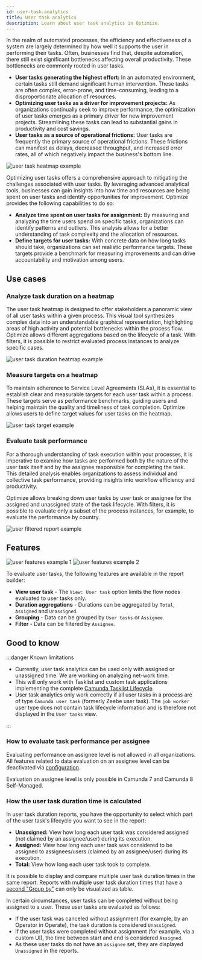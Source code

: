 ```yaml
---
id: user-task-analytics
title: User task analytics
description: Learn about user task analytics in Optimize.
---
```


In the realm of automated processes, the efficiency and effectiveness of a system are largely determined by how well it supports the user in performing their tasks. Often, businesses find that, despite automation, there still exist significant bottlenecks affecting overall productivity. These bottlenecks are commonly rooted in user tasks.

- **User tasks generating the highest effort:** In an automated environment, certain tasks still demand significant human intervention. These tasks are often complex, error-prone, and time-consuming, leading to a disproportionate allocation of resources.
- **Optimizing user tasks as a driver for improvement projects:** As organizations continually seek to improve performance, the optimization of user tasks emerges as a primary driver for new improvement projects. Streamlining these tasks can lead to substantial gains in productivity and cost savings.
- **User tasks as a source of operational frictions:** User tasks are frequently the primary source of operational frictions. These frictions can manifest as delays, decreased throughput, and increased error rates, all of which negatively impact the business's bottom line.

![user task heatmap example](./img/userTask_heatMap.png)

Optimizing user tasks offers a comprehensive approach to mitigating the challenges associated with user tasks. By leveraging advanced analytical tools, businesses can gain insights into how time and resources are being spent on user tasks and identify opportunities for improvement. Optimize provides the following capabilities to do so:

- **Analyze time spent on user tasks for assignment:** By measuring and analyzing the time users spend on specific tasks, organizations can identify patterns and outliers. This analysis allows for a better understanding of task complexity and the allocation of resources.
- **Define targets for user tasks:** With concrete data on how long tasks should take, organizations can set realistic performance targets. These targets provide a benchmark for measuring improvements and can drive accountability and motivation among users.

## Use cases

### Analyze task duration on a heatmap

The user task heatmap is designed to offer stakeholders a panoramic view of all user tasks within a given process. This visual tool synthesizes complex data into an understandable graphical representation, highlighting areas of high activity and potential bottlenecks within the process flow. Optimize allows different aggregations based on the lifecycle of a task. With filters, it is possible to restrict evaluated process instances to analyze specific cases.

![user task duration heatmap example](./img/userTask_duration_heatMap.png)

### Measure targets on a heatmap

To maintain adherence to Service Level Agreements (SLAs), it is essential to establish clear and measurable targets for each user task within a process. These targets serve as performance benchmarks, guiding users and helping maintain the quality and timeliness of task completion. Optimize allows users to define target values for user tasks on the heatmap.

![user task target example](./img/userTask_target_heatMap.png)

### Evaluate task performance

For a thorough understanding of task execution within your processes, it is imperative to examine how tasks are performed both by the nature of the user task itself and by the assignee responsible for completing the task. This detailed analysis enables organizations to assess individual and collective task performance, providing insights into workflow efficiency and productivity.

Optimize allows breaking down user tasks by user task or assignee for the assigned and unassigned state of the task lifecycle. With filters, it is possible to evaluate only a subset of the process instances, for example, to evaluate the performance by country.

![user filtered report example](./img/userTask_report_filters.png)

## Features

![user features example 1](./img/userTask_features1.png)
![user features example 2](./img/userTask_features2.png)

To evaluate user tasks, the following features are available in the report builder:

- **View user task** - The `View: User task` option limits the flow nodes evaluated to user tasks only.
- **Duration aggregations** - Durations can be aggregated by `Total`, `Assigned` and `Unassigned`.
- **Grouping** - Data can be grouped by `User tasks` or `Assignee`.
- **Filter** - Data can be filtered by `Assignee`.

## Good to know

:::danger Known limitations

- Currently, user task analytics can be used only with assigned or unassigned time. We are working on analyzing net-work time.
- This will only work with Tasklist and custom task applications implementing the complete [Camunda Tasklist Lifecycle]($docs$/apis-tools/frontend-development/task-applications/introduction-to-task-applications/).
- User task analytics only work correctly if all user tasks in a process are of type `Camunda user task` (formerly Zeebe user task). The `job worker` user type does not contain task lifecycle information and is therefore not displayed in the `User tasks` view.

:::

### How to evaluate task performance per assignee

Evaluating performance on assignee level is not allowed in all organizations. All features related to data evaluation on an assignee level can be deactivated via [configuration](/self-managed/optimize-deployment/configuration/system-configuration-platform-8.md#settings-related-to-camunda-8-zeebe-user-tasks).

Evaluation on assignee level is only possible in Camunda 7 and Camunda 8 Self-Managed.

### How the user task duration time is calculated

In user task duration reports, you have the opportunity to select which part of the user task's lifecycle you want to see in the report:

- **Unassigned:** View how long each user task was considered assigned (not claimed by an assignee/user) during its execution.
- **Assigned:** View how long each user task was considered to be assigned to assignees/users (claimed by an assignee/user) during its execution.
- **Total:** View how long each user task took to complete.

It is possible to display and compare multiple user task duration times in the same report. Reports with multiple user task duration times that have a [second "Group by"](./report-analysis/define-reports.md#reports-with-a-second-group-by-option) can only be visualized as table.

In certain circumstances, user tasks can be completed without being assigned to a user. These user tasks are evaluated as follows:

- If the user task was canceled without assignment (for example, by an Operator in Operate), the task duration is considered `Unassigned`.
- If the user tasks were completed without assignment (for example, via a custom UI), the time between start and end is considered `Assigned`.
- As these user tasks do not have an `assignee` set, they are displayed `Unassigned` in the reports.
